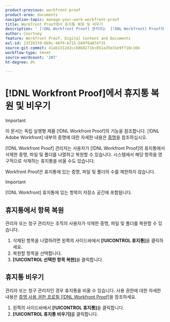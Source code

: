 ```yaml
---
product-previous: workfront-proof
product-area: documents
navigation-topic: manage-your-work-workfront-proof
title: Workfront Proof에서 휴지통 복원 및 비우기
description: ' [!DNL Workfront Proof] 관리자는  [!DNL Workfront] Proof의 휴지통에서 사용자가 삭제한 증명, 파일 및 폴더를 나열하고 복원할 수 있습니다. 시스템에서 해당 항목을 영구적으로 삭제하는 휴지통을 비울 수도 있습니다.'
author: Courtney
feature: Workfront Proof, Digital Content and Documents
exl-id: 23f2b370-6b9c-46f9-b715-560f6a074715
source-git-commit: 41ab1312d2ccb8b8271bc851a35e31e9ff18c16b
workflow-type: tm+mt
source-wordcount: '207'
ht-degree: 0%

---
```


# [!DNL Workfront Proof]에서 휴지통 복원 및 비우기

>[!IMPORTANT]
>
>이 문서는 독립 실행형 제품 [!DNL Workfront Proof]의 기능을 참조합니다. [!DNL Adobe Workfront] 내부의 증명에 대한 자세한 내용은 [증명](../../../review-and-approve-work/proofing/proofing.md)을 참조하십시오.

[!DNL Workfront Proof] 관리자는 사용자가 [!DNL Workfront Proof]의 휴지통에서 삭제한 증명, 파일 및 폴더를 나열하고 복원할 수 있습니다. 시스템에서 해당 항목을 영구적으로 삭제하는 휴지통을 비울 수도 있습니다.

Workfront Proof은 휴지통에 있는 증명, 파일 및 폴더의 수를 제한하지 않습니다.

>[!IMPORTANT]
>
>[!DNL Workfront] 휴지통에 있는 항목이 저장소 공간에 포함됩니다.

## 휴지통에서 항목 복원

관리자 또는 청구 관리자는 조직의 사용자가 삭제한 증명, 파일 및 폴더를 복원할 수 있습니다.

1. 삭제된 항목을 나열하려면 왼쪽의 사이드바에서 **[!UICONTROL 휴지통]**&#x200B;을 클릭하세요.
1. 복원할 항목을 선택합니다.
1. **[!UICONTROL 선택한 항목 복원]**&#x200B;을 클릭합니다.

## 휴지통 비우기

관리자 또는 청구 관리자인 경우 휴지통을 비울 수 있습니다. 사용 권한에 대한 자세한 내용은 [증명 사용 권한 프로필 [!DNL Workfront Proof]](../../../workfront-proof/wp-acct-admin/account-settings/proof-perm-profiles-in-wp.md)을 참조하세요.

1. 왼쪽의 사이드바에서 **[!UICONTROL 휴지통]**&#x200B;을 클릭합니다.
1. **[!UICONTROL 휴지통 비우기]**&#x200B;를 클릭합니다.
